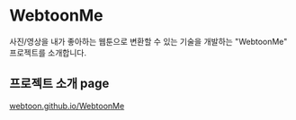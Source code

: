 # WebtoonMe

사진/영상을 내가 좋아하는 웹툰으로 변환할 수 있는 기술을 개발하는 "WebtoonMe" 프로젝트를 소개합니다.

## 프로젝트 소개 page
[webtoon.github.io/WebtoonMe](https://webtoon.github.io/WebtoonMe)
